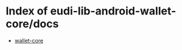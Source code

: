 # Index of eudi-lib-android-wallet-core/docs

- [wallet-core](/eudi-lib-android-wallet-core/docs/wallet-core/)
